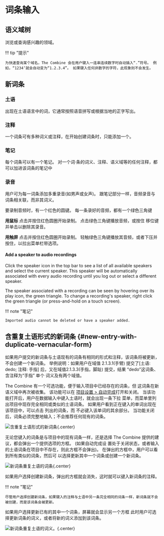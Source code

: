 # 词条输入

## 语义域树

浏览或查询感兴趣的领域。

!!! tip "提示"

    为快速查询某个域名，The Combine 会在用户键入一连串连续数字时自动插入“.”符号。 例如，“1234‘就会自动变为“1.2.3.4”。 如果键入任何非数字的字符，此现象则不会发生。

## 新词条

### 土语

出现在土语语言中的词，它通常按照语音拼写或根据当地的正字写出。

### 注释

一个词条可有多种词义或注释，在开始创建词条时，只能添加一个。

### 笔记

每个词条可以有一个笔记。 对一个词·条的词义、注释、语义域等的任何注释，都可以加进该词条的笔记中

### 录音

用户可为每一词条添加多重录音(如男声或女声)。 跟笔记部分一样，音频录音与词条相关联，而非其词义。

要录制音频时，有一个红色的圆键。 每一条录好的音频，都有一个绿色三角键

**用鼠标** 点击并按住红色圆圈开始录制。 点击绿色三角键播放音频，或按住 移位键并单击以删除其录音。

**用触屏** 点击并按住红色圆圈开始录制。 轻触绿色三角键播放其音频，或者下压并按住，以拉出菜单栏带选项。

#### Add a speaker to audio recordings

Click the speaker icon in the top bar to see a list of all available speakers and select the current speaker. This
speaker will be automatically associated with every audio recording until you log out or select a different speaker.

The speaker associated with a recording can be seen by hovering over its play icon, the green triangle. To change a
recording's speaker, right click the green triangle (or press-and-hold on a touch screen).

!!! note "笔记"

    Imported audio cannot be deleted or have a speaker added.

## 含重复土语形式的新词条 {#new-entry-with-duplicate-vernacular-form}

如果用户提交的新词条与土语现有的词条有相同的形式和注释，该词条将被更新，不会创建一个新词条。 举例说明：如果用户在域值
2.1.3.1(手臂) 提交了[土语: dedo; 注释: 手指] 后，又在域值2.1.3.3(手指，脚趾) 提交，结果 “dedo”这词条、含注释为“手指” 单个
词义及有两个域值。

The Combine 有一个可选功能，便于输入项目中已经存在的词条，但 这词条在新语义域中再次被收集。 该功能可以在
[项目设置 > 自动完成](project.md#autocomplete)打开和关闭。 当该功能打开后，用户在数据输入中键入土语时，就会出现一条下拉
菜单，而菜单里列出项目中现存完全相同或类似的土语词条。 如果用户看到正在键入的单词出现在该项目中，可以点击 列出的词条，而
不必键入该单词的其余部分。 当功能关闭后，词条必须完整地输入；不会推荐任何现有的词条。

![含重复土语形式的新词条](../images/data-entry-dup-vern.zh.png){.center}

无论您键入的词条是与项目中的现有词条一样，还是选择 The Combine 提供的建议，都会弹出一个提供选项的方框。 (如果自动完成设
置处于关闭状态，或者输入的土语词条在项目中不存在，则此方框不会弹出)。 在弹出的方框中，用户可以看到所有类似的词条，然后可
以选择更新其中一个词条或创建一个新词条。

![新词条重复土语的词条](../images/data-entry-dup-vern-select-entry.zh.png){.center}

如果用户选择创建新词条，弹出的方框就会消失，这时就可以键入新词条的注释。

!!! note "笔记"

    尽管用户选择创建新词条，如果键入的注释与土语中另一条完全相同的词条一样，新词条就不会被创建，而是该词条会被更新。

如果用户选择更新已有的其中一个词条，屏幕就会显示另一个方框 此时用户可选择更新词条的词义，或者将新的词义添加到该词条。

![新词条重复土语的词义。](../images/data-entry-dup-vern-select-sense.zh.png){.center}
